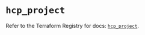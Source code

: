 # `hcp_project`

Refer to the Terraform Registry for docs: [`hcp_project`](https://registry.terraform.io/providers/hashicorp/hcp/0.91.1/docs/resources/project).
